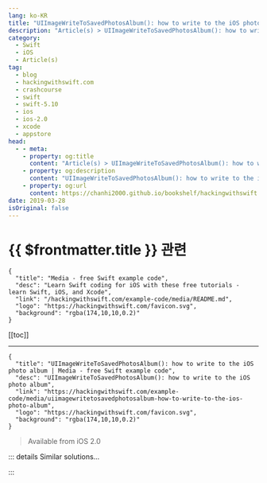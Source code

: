 ```yaml
---
lang: ko-KR
title: "UIImageWriteToSavedPhotosAlbum(): how to write to the iOS photo album"
description: "Article(s) > UIImageWriteToSavedPhotosAlbum(): how to write to the iOS photo album"
category:
  - Swift
  - iOS
  - Article(s)
tag: 
  - blog
  - hackingwithswift.com
  - crashcourse
  - swift
  - swift-5.10
  - ios
  - ios-2.0
  - xcode
  - appstore
head:
  - - meta:
    - property: og:title
      content: "Article(s) > UIImageWriteToSavedPhotosAlbum(): how to write to the iOS photo album"
    - property: og:description
      content: "UIImageWriteToSavedPhotosAlbum(): how to write to the iOS photo album"
    - property: og:url
      content: https://chanhi2000.github.io/bookshelf/hackingwithswift.com/example-code/media/uiimagewritetosavedphotosalbum-how-to-write-to-the-ios-photo-album.html
date: 2019-03-28
isOriginal: false
---
```


# {{ $frontmatter.title }} 관련

```component VPCard
{
  "title": "Media - free Swift example code",
  "desc": "Learn Swift coding for iOS with these free tutorials - learn Swift, iOS, and Xcode",
  "link": "/hackingwithswift.com/example-code/media/README.md",
  "logo": "https://hackingwithswift.com/favicon.svg",
  "background": "rgba(174,10,10,0.2)"
}
```

[[toc]]

---

```component VPCard
{
  "title": "UIImageWriteToSavedPhotosAlbum(): how to write to the iOS photo album | Media - free Swift example code",
  "desc": "UIImageWriteToSavedPhotosAlbum(): how to write to the iOS photo album",
  "link": "https://hackingwithswift.com/example-code/media/uiimagewritetosavedphotosalbum-how-to-write-to-the-ios-photo-album",
  "logo": "https://hackingwithswift.com/favicon.svg",
  "background": "rgba(174,10,10,0.2)"
}
```

> Available from iOS 2.0

<!-- TODO: 작성 -->

<!-- 
It's not hard to save an image straight to the user's photo library, but I have to admit the syntax isn't immediately obvious! iOS has a function called `UIImageWriteToSavedPhotosAlbum()` that takes four parameters: parameter one is the image to save, parameters two and three set a delegate and selector to send when the image has been written successfully, and parameter four is any additional context information you wan to send.

For example, you might use it like this:

```swift
UIImageWriteToSavedPhotosAlbum(yourImage, self, #selector(image(_:didFinishSavingWithError:contextInfo:)), nil)
```

That will write the image to the photo library, then call a method when it completes. That method needs to be named very precisely, which is where it's easy to go wrong. Using the call above, you need to write your callback method like this:

```swift
@objc func image(_ image: UIImage, didFinishSavingWithError error: NSError?, contextInfo: UnsafeRawPointer) {
    if let error = error {
        // we got back an error!
        let ac = UIAlertController(title: "Save error", message: error.localizedDescription, preferredStyle: .alert)
        ac.addAction(UIAlertAction(title: "OK", style: .default))
        present(ac, animated: true)
    } else {
        let ac = UIAlertController(title: "Saved!", message: "Your altered image has been saved to your photos.", preferredStyle: .alert)
        ac.addAction(UIAlertAction(title: "OK", style: .default))
        present(ac, animated: true)
    }
}
```

-->

::: details Similar solutions…

<!--
/example-code/media/how-to-choose-a-photo-from-the-camera-roll-using-uiimagepickercontroller">How to choose a photo from the camera roll using UIImagePickerController 
/example-code/uikit/how-to-take-a-photo-using-the-camera-and-uiimagepickercontroller">How to take a photo using the camera and UIImagePickerController 
/example-code/strings/how-to-save-a-string-to-a-file-on-disk-with-writeto">How to save a string to a file on disk with write(to:) 
/example-code/language/what-is-copy-on-write">What is copy on write? 
/example-code/language/how-to-write-a-closure-that-returns-a-value">How to write a closure that returns a value</a>
-->

:::

